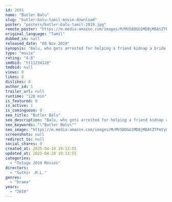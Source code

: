 ```yaml
---
id: 2691
name: "Butler Balu"
slug: "butler-balu-tamil-movie-download"
poster: "posters/butler-balu-tamil-2019.jpg"
remote_poster: "https://m.media-amazon.com/images/M/MV5BOGU1MDBjMDAtZTFmYy00ODE5LTk2NzctZjE4OGM5ZmVmNzVjXkEyXkFqcGc@._V1_SX300.jpg"
original_language: "Tamil"
dubbed_in: null
released_date: "08 Nov 2019"
synopsis: "Balu, who gets arrested for helping a friend kidnap a bride from a wedding hall."
type: "movie"
rating: "4.8"
imdbid: "tt11234120"
tmdbid: null
views: 0
likes: 0
dislikes: 0
author_id: 1
trailer_url: null
runtime: "128 min"
is_featured: 0
is_active: 1
is_comingsoon: 0
seo_title: "Butler Balu"
seo_description: "Balu, who gets arrested for helping a friend kidnap a bride from a wedding hall."
seo_keywords: "\"Butler Balu\""
seo_image: "https://m.media-amazon.com/images/M/MV5BOGU1MDBjMDAtZTFmYy00ODE5LTk2NzctZjE4OGM5ZmVmNzVjXkEyXkFqcGc@._V1_SX300.jpg"
screenshots: null
redirect_to: null
social_shares: 0
created_at: 2025-04-10 19:13:55
updated_at: 2025-04-10 19:13:55
categories:
  - "Telugu 2019 Movies"
directors:
  - "Suthir .M.L."
genres:
  - "Drama"
years:
  - "2019"
---
```

